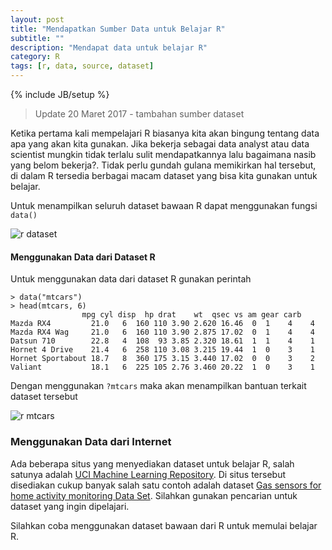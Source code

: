 ```yaml
---
layout: post
title: "Mendapatkan Sumber Data untuk Belajar R"
subtitle: ""
description: "Mendapat data untuk belajar R"
category: R
tags: [r, data, source, dataset]
---
```

{% include JB/setup %}

> Update 20 Maret 2017 - tambahan sumber dataset

Ketika pertama kali mempelajari R biasanya kita akan bingung tentang data apa yang akan kita gunakan. Jika bekerja sebagai data analyst atau data scientist mungkin tidak terlalu sulit mendapatkannya lalu bagaimana nasib yang belom bekerja?. Tidak perlu gundah gulana memikirkan hal tersebut, di dalam R tersedia berbagai macam dataset yang bisa kita gunakan untuk belajar.

<!--more-->
Untuk menampilkan seluruh dataset bawaan R dapat menggunakan fungsi `data()`

<img src="{{ site.baseurl }}/img/r-dataset.png" class="img-responsive" alt="r dataset">

#### Menggunakan Data dari Dataset R
Untuk menggunakan data dari dataset R gunakan perintah

    > data("mtcars")
    > head(mtcars, 6)
                    mpg cyl disp  hp drat    wt  qsec vs am gear carb
    Mazda RX4         21.0   6  160 110 3.90 2.620 16.46  0  1    4    4
    Mazda RX4 Wag     21.0   6  160 110 3.90 2.875 17.02  0  1    4    4
    Datsun 710        22.8   4  108  93 3.85 2.320 18.61  1  1    4    1
    Hornet 4 Drive    21.4   6  258 110 3.08 3.215 19.44  1  0    3    1
    Hornet Sportabout 18.7   8  360 175 3.15 3.440 17.02  0  0    3    2
    Valiant           18.1   6  225 105 2.76 3.460 20.22  1  0    3    1

Dengan menggunakan `?mtcars` maka akan menampilkan bantuan terkait dataset tersebut

<img src="{{ site.url }}/img/r-mtcars-help.png" class="img-responsive" alt="r mtcars">

### Menggunakan Data dari Internet
Ada beberapa situs yang menyediakan dataset untuk belajar R, salah satunya adalah [UCI Machine Learning Repository](http://archive.ics.uci.edu/ml/index.html). Di situs tersebut disediakan cukup banyak salah satu contoh adalah dataset [Gas sensors for home activity monitoring Data Set](http://archive.ics.uci.edu/ml/datasets/Gas+sensors+for+home+activity+monitoring). Silahkan gunakan pencarian untuk dataset yang ingin dipelajari.

Silahkan coba menggunakan dataset bawaan dari R untuk memulai belajar R.